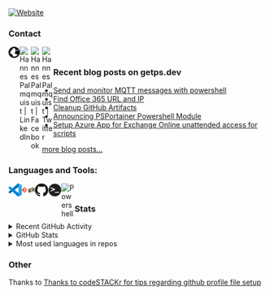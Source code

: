 [![Website](https://img.shields.io/website?label=getps.dev&style=for-the-badge&url=https%3A%2F%2Fgetps.dev)](https://getps.dev)

### Contact
[<img align="left" alt="getps.dev" width="22px" src="https://raw.githubusercontent.com/iconic/open-iconic/master/svg/globe.svg" />][website]
[<img align="left" alt="Hannes Palmquist | LinkedIn" width="22px" src="https://cdn.jsdelivr.net/npm/simple-icons@v3/icons/linkedin.svg" />][linkedin]
[<img align="left" alt="Hannes Palmquist | Facebook" width="22px" src="https://cdn.jsdelivr.net/npm/simple-icons@v3/icons/facebook.svg" />][facebook]
[<img align="left" alt="Hannes Palmquist | Twitter" width="22px" src="https://cdn.jsdelivr.net/npm/simple-icons@v3/icons/twitter.svg" />][twitter]
<br/>

### Recent blog posts on getps.dev

<!-- BLOG-POST-LIST:START -->
- [Send and monitor MQTT messages with powershell](https://getps.dev/blog/new-module-psmqtt)
- [Find Office 365 URL and IP](https://getps.dev/blog/find-office365-url-and-ip)
- [Cleanup GitHub Artifacts](https://getps.dev/blog/cleanup-github-artifacts)
- [Announcing PSPortainer Powershell Module](https://getps.dev/blog/announcing-psportainer)
- [Setup Azure App for Exchange Online unattended access for scripts](https://getps.dev/blog/setup-azure-app-for-exchange-online)
<!-- BLOG-POST-LIST:END -->

[more blog posts...][blog]

### Languages and Tools:

[<img align="left" alt="Visual Studio Code" width="26px" src="https://raw.githubusercontent.com/github/explore/80688e429a7d4ef2fca1e82350fe8e3517d3494d/topics/visual-studio-code/visual-studio-code.png" />][website]
[<img align="left" alt="Git" width="26px" src="https://raw.githubusercontent.com/github/explore/80688e429a7d4ef2fca1e82350fe8e3517d3494d/topics/git/git.png" />][website]
[<img align="left" alt="GitHub" width="26px" src="https://raw.githubusercontent.com/github/explore/78df643247d429f6cc873026c0622819ad797942/topics/github/github.png" />][website]
[<img align="left" alt="Terminal" width="26px" src="https://raw.githubusercontent.com/github/explore/80688e429a7d4ef2fca1e82350fe8e3517d3494d/topics/terminal/terminal.png" />][website]
[<img align="left" alt="Powershell" width="26px" src="https://cdn.jsdelivr.net/npm/simple-icons@3.13.0/icons/powershell.svg" />][website]

<br/>

### Stats

<details>
  <summary>Recent GitHub Activity</summary>
  
<!--START_SECTION:activity-->
1. 🚀 Published release [v0.2.0-preview0011](https://github.com/hanpq/PSImmich/releases/tag/v0.2.0-preview0011) in [hanpq/PSImmich](https://github.com/hanpq/PSImmich)
2. 🚀 Published release [v0.2.0-preview0010](https://github.com/hanpq/PSImmich/releases/tag/v0.2.0-preview0010) in [hanpq/PSImmich](https://github.com/hanpq/PSImmich)
3. 🚀 Published release [v0.2.0-preview0009](https://github.com/hanpq/PSImmich/releases/tag/v0.2.0-preview0009) in [hanpq/PSImmich](https://github.com/hanpq/PSImmich)
<!--END_SECTION:activity-->

</details>

<details>
  <summary>GitHub Stats</summary>

  <img alt="Hanpq's GitHub Stats" src="https://github-readme-stats.codestackr.vercel.app/api?username=hanpq&show_icons=true&hide_border=true&text_color=c97849&bg_color=18191a&title_color=f0f1f2" />

</details>

<details>
    <summary>Most used languages in repos</summary>
    <img alt="Most used languages in repos" src="https://github-readme-stats.vercel.app/api/top-langs/?username=hanpq&layout=compact&text_color=c97849&bg_color=18191a&title_color=f0f1f2" />
</details>

### Other

Thanks to [Thanks to codeSTACKr for tips regarding github profile file setup][codeSTACKr]

[website]: https://getps.dev
[blog]: https://getps.dev/blog
[twitter]: https://https://twitter.com/PalmquistHannes
[linkedin]: https://https://www.linkedin.com/in/hannes-palmquist-732b5647
[facebook]: https://www.facebook.com/hannes.palmquist
[codeSTACKr]: https://github.com/codeSTACKr
